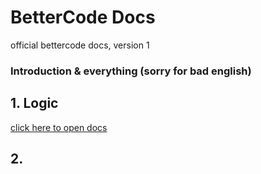 # **BetterCode Docs**
official bettercode docs, version 1

### Introduction & everything (sorry for bad english)

## 1. Logic


<a href="https://github.com/koo1140/BetterCode-Docs/blob/main/logic.md">click here to open docs</a>


## 2. 
